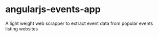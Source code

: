 # angularjs-events-app
A light weight web scrapper to extract event data from popular events listing websites
